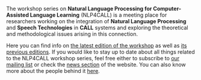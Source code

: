 The workshop series on **Natural Language Processing for Computer-Assisted Language Learning** (NLP4CALL) 
is a meeting place for researchers working on the integration of **Natural Language Processing** and **Speech Technologies** 
in **CALL** systems and exploring the theoretical and methodological issues arising in this connection.

Here you can find info on [the latest edition of the workshop](/current_edition/) as well as [its previous editions](/past_editions/).
If you would like to stay up to date about all things related to the NLP4CALL workshop series, feel free either to subscribe to [our mailing list](https://groupes.renater.fr/sympa/info/nlp4call) or check the [news section](/news/) of the website.
You can also know more about the people behind it [here](/people/).
